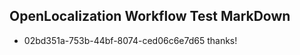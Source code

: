 ## OpenLocalization Workflow Test MarkDown
* 02bd351a-753b-44bf-8074-ced06c6e7d65 thanks!

<!--HONumber=Aug16_HO3-->


